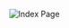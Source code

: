 ![Index Page](https://github.com/ManasChoudhary-01/Rail-Park-Clone/assets/151459346/cafed459-353f-4562-a8d0-4c2f02087946)
